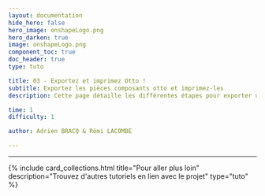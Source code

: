 ```yaml
---
layout: documentation
hide_hero: false
hero_image: onshapeLogo.png
hero_darken: true
image: onshapeLogo.png
component_toc: true
doc_header: true
type: tuto

title: 03 - Exportez et imprimez Otto !
subtitle: Exportez les pièces composants otto et imprimez-les
description: Cette page détaille les différentes étapes pour exporter une pièce d'onshape et l'imprimer

time: 1
difficulty: 1

author: Adrien BRACQ & Rémi LACOMBE

---
```




---

{%
  include card_collections.html
  title="Pour aller plus loin"
  description="Trouvez d'autres tutoriels en lien avec le projet"
  type="tuto"
%}